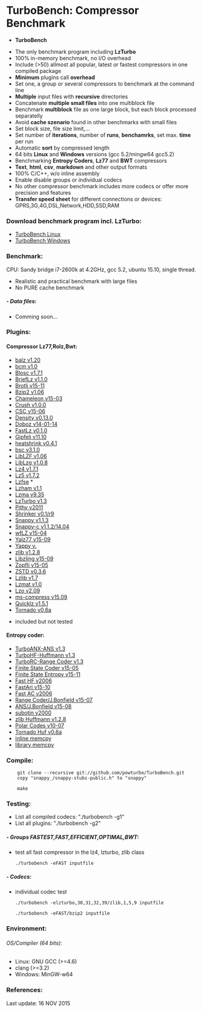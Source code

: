 TurboBench: Compressor Benchmark
================================
+ **TurboBench**
 - The only benchmark program including **LzTurbo**
 - 100% in-memory benchmark, no I/O overhead
 - Include (>50) allmost all popular, latest or fastest compressors in one compiled package 
 - **Minimum** plugins call **overhead**
 - Set one, a group or several compressors to benchmark at the command line
 - **Multiple** input files with **recursive** directories
 - Concatenate **multiple small files** into one multiblock file
 - Benchmark **multiblock** file as one large block, but each block processed separatelly
 - Avoid **cache szenario** found in other benchmarks with small files
 - Set block size, file size limit,...
 - Set number of **iterations**, number of **runs**, **benchamrks**, set max. **time** per run
 - Automatic **sort** by compressed length
 - 64 bits **Linux** and **Windows** versions (gcc 5.2/mingw64 gcc5.2)
 - Benchmarking **Entropy Coders**, **Lz77** and **BWT** compressors
 - **Text**, **html**, **csv**, **markdown** and other output formats
 - 100% C/C++, w/o inline assembly
 - Enable disable groups or individual codecs
 - No other compressor benchmark includes more codecs or offer more precision and features
 - **Transfer speed sheet** for different connections or devices: GPRS,3G,4G,DSL,Network,HDD,SSD,RAM

### Download benchmark program incl. LzTurbo:
 - [TurboBench Linux](https://sites.google.com/site/powturbo/downloads)
 - [TurboBench Windows](https://sites.google.com/site/powturbo/downloads)

### Benchmark:
CPU: Sandy bridge i7-2600k at 4.2GHz, gcc 5.2, ubuntu 15.10, single thread.
- Realistic and practical benchmark with large files
- No PURE cache benchmark

##### - Data files:
 - Comming soon...


### Plugins:
#### Compressor Lz77,Rolz,Bwt:
 - [balz v1.20](http://sourceforge.net/projects/balz)
 - [bcm v1.0](http://sourceforge.net/projects/bcm)
 - [Blosc v1.7.1](https://github.com/Blosc/c-blosc2)
 - [BriefLz v1.1.0](https://github.com/jibsen/brieflz)
 - [Brotli v15-11](https://github.com/google/brotli)
 - [Bzip2 v1.06](http://www.bzip.org/downloads.html)
 - [Chameleon v15-03](http://cbloomrants.blogspot.de/2015/03/03-25-15-my-chameleon.html)
 - [Crush v1.0.0](http://sourceforge.net/projects/crush)
 - [CSC v15-06](https://github.com/fusiyuan2010/CSC)
 - [Density v0.13.0](https://github.com/centaurean/density)
 - [Doboz v14-01-14](https://bitbucket.org/attila_afra)
 - [FastLz v0.1.0](http://fastlz.org)
 - [Gipfeli v11.10](https://github.com/google/gipfeli)
 - [heatshrink v0.4.1](https://github.com/atomicobject/heatshrink)
 - [bsc v3.1.0](https://github.com/IlyaGrebnov/libbsc)
 - [LibLZF v1.06](http://oldhome.schmorp.de/marc/liblzf.html)
 - [LibLzg v1.0.8](https://github.com/mbitsnbites/liblzg)
 - [Lz4 v1.7.1](https://github.com/Cyan4973/lz4)
 - [Lz5 v1.7.2](https://github.com/inikep/lz5)
 - [Lzfse](https://developer.apple.com/library/prerelease/mac/documentation/Performance/Reference/Compression/) *
 - [Lzham v1.1](https://github.com/richgel999/lzham_codec_devel)
 - [Lzma v9.35](http://7-zip.org)
 - [LzTurbo v1.3](https://sites.google.com/site/powturbo)
 - [Pithy v2011](https://github.com/johnezang/pithy)
 - [Shrinker v0.1/r9](https://code.google.com/p/data-shrinker)
 - [Snappy v1.1.3](https://github.com/google/snappy)
 - [Snappy-c v1.1.2/14.04](https://github.com/andikleen/snappy-c)
 - [wfLZ v15-04](https://github.com/ShaneWF/wflz)
 - [Yalz77 v15-09](https://github.com/ivan-tkatchev/yalz77)
 - [Yappy v.]() 
 - [zlib v1.2.8](http://zlib.net)
 - [Libzling v15-09](https://github.com/richox/libzling)
 - [Zopfli v15-05](https://code.google.com/p/zopfli)
 - [ZSTD v0.3.6](https://github.com/Cyan4973/zstd)
 - [Lzlib v1.7](http://www.nongnu.org/lzip)
 - [Lzmat v1.0](https://github.com/nemequ/lzmat)
 - [Lzo v2.09](http://www.oberhumer.com/opensource/lzo)
 - [ms-compress v15.09](https://github.com/coderforlife/ms-compress)
 - [Quicklz v1.5.1](http://www.quicklz.com)
 - [Tornado v0.6a](http://freearc.org)

* included but not tested

#### Entropy coder:
 - [TurboANX-ANS v1.3](https://sites.google.com/site/powturbo)
 - [TurboHF-Huffmann v1.3](https://sites.google.com/site/powturbo)
 - [TurboRC-Range Coder v1.3](https://sites.google.com/site/powturbo)
 - [Finite State Coder v15-05](https://github.com/skal65535/fsc)
 - [Finite State Entropy v15-11](https://github.com/Cyan4973/FiniteStateEntropy)
 - [Fast HF v2006](http://www.cipr.rpi.edu/research/SPIHT/)
 - [FastAri v15-10](https://github.com/davidcatt/FastARI)
 - [Fast AC v2006](http://www.cipr.rpi.edu/research/SPIHT/)
 - [Range Coder/J.Bonfield v15-07](ftp://ftp.sanger.ac.uk/pub/users/jkb)
 - [ANS/J.Bonfield v15-08](ftp://ftp.sanger.ac.uk/pub/users/jkb)
 - [subotin v2000](http://ezcodesample.com/ralpha/Subbotin.txt)
 - [zlib Huffmann v1.2.8](https://github.com/Cyan4973/FiniteStateEntropy)
 - [Polar Codes v10-07](http://www.ezcodesample.com/prefixer/prefixer_article.html)
 - [Tornado Huf v0.6a](http://freearc.org/Research.aspx)
 - [inline memcpy](https://github.com/powturbo/TurboBench)
 - [library memcpy](https://github.com/powturbo/TurboBench)

### Compile:

  		git clone --recursive git://github.com/powturbo/TurboBench.git 
        copy "snappy_/snappy-stubs-public.h" to "snappy"

  		make

### Testing:
  + List all compiled codecs: "./turbobench -g1"<br />
  + List all plugins: "./turbobench -g2"<br />

##### - Groups FASTEST,FAST,EFFICIENT,OPTIMAL,BWT:
  + test all fast compressor in the lz4, lzturbo, zlib class<br />


        ./turbobench -eFAST inputfile

##### - Codecs:

  + individual codec test<br />


        ./turbobench -elzturbo,30,31,32,39/zlib,1,5,9 inputfile

        ./turbobench -eFAST/bzip2 inputfile

### Environment:
###### OS/Compiler (64 bits):
- Linux: GNU GCC (>=4.6)
- clang (>=3.2) 
- Windows: MinGW-w64

### References:

Last update: 16 NOV 2015

